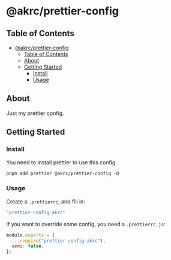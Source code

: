 # @akrc/prettier-config

## Table of Contents

- [@akrc/prettier-config](#akrcprettier-config)
  - [Table of Contents](#table-of-contents)
  - [About ](#about-)
  - [Getting Started ](#getting-started-)
    - [Install](#install)
    - [Usage ](#usage-)

## About <a name = "about"></a>

Just my prettier config.

## Getting Started <a name = "getting_started"></a>

### Install

You need to install prettier to use this config.

```shell
pnpm add prettier @akrc/prettier-config -D
```
### Usage <a name = "usage"></a>

Create a `.prettierrc`, and fill in:

```js
"prettier-config-akrc"
```

If you want to override some config, you need a `.prettierrc.js`:

```js
module.exports = {
  ...require("prettier-config-akrc"),
  semi: false,
};
```
